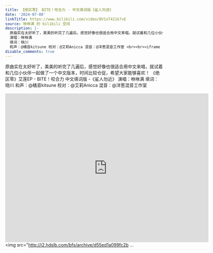 ```yaml
---
title: 【绝区零】 BITE！咬合力 - 中文填词版《鲨人勿进》
date: '2024-07-08'
linkTitle: https://www.bilibili.com/video/BV1xT421k7vE
source: 咻咻满 的 bilibili 空间
description: |-
  原曲实在太好听了，美美的听完了几遍后，感觉好像也很适合用中文来唱，就试着和几位小伙伴一起做了一个中文版本，时间比较仓促，希望大家能够喜欢！ 《绝区零》艾莲EP - BITE！咬合力 中文填词版 -《鲨人勿近》
  演唱：咻咻满
  填词：晓川
  和声：@橘音kitsune 校对：@艾莉Anicca 混音：@洋葱混音工作室 <br><br><iframe src="https://www.bilibili.com/blackboard/html5mobileplayer.html?aid=1706173977&amp;high_quality=1&amp;autoplay=0" width="650" height="477" scrolling="no" border="0" frameborder="no" framespacing="0" allowfullscreen="true" referrerpolicy="no-referrer"></iframe><br><img src="http://i2.hdslb.com/bfs/archive/d55ed1a099fc2b ...
disable_comments: true
---
```

原曲实在太好听了，美美的听完了几遍后，感觉好像也很适合用中文来唱，就试着和几位小伙伴一起做了一个中文版本，时间比较仓促，希望大家能够喜欢！ 《绝区零》艾莲EP - BITE！咬合力 中文填词版 -《鲨人勿近》
演唱：咻咻满
填词：晓川
和声：@橘音kitsune 校对：@艾莉Anicca 混音：@洋葱混音工作室 <br><br><iframe src="https://www.bilibili.com/blackboard/html5mobileplayer.html?aid=1706173977&amp;high_quality=1&amp;autoplay=0" width="650" height="477" scrolling="no" border="0" frameborder="no" framespacing="0" allowfullscreen="true" referrerpolicy="no-referrer"></iframe><br><img src="http://i2.hdslb.com/bfs/archive/d55ed1a099fc2b ...
